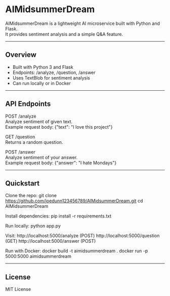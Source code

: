 # AIMidsummerDream

AIMidsummerDream is a lightweight AI microservice built with Python and Flask.  
It provides sentiment analysis and a simple Q&A feature.

---

## Overview
- Built with Python 3 and Flask
- Endpoints: /analyze, /question, /answer
- Uses TextBlob for sentiment analysis
- Can run locally or in Docker

---

## API Endpoints

POST /analyze  
Analyze sentiment of given text.  
Example request body: {"text": "I love this project"}

GET /question  
Returns a random question.

POST /answer  
Analyze sentiment of your answer.  
Example request body: {"answer": "I hate Mondays"}

---

## Quickstart

Clone the repo:
git clone https://github.com/joedunn123456789/AIMidsummerDream.git
cd AIMidsummerDream

Install dependencies:
pip install -r requirements.txt

Run locally:
python app.py

Visit:
http://localhost:5000/analyze (POST)
http://localhost:5000/question (GET)
http://localhost:5000/answer (POST)

Run with Docker:
docker build -t aimidsummerdream .
docker run -p 5000:5000 aimidsummerdream

---

## License
MIT License
